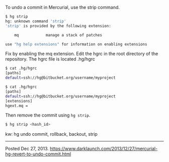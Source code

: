 To undo a commit in Mercurial, use the strip command.

```bash
$ hg strip
hg: unknown command 'strip'
'strip' is provided by the following extension:

    mq            manage a stack of patches

use "hg help extensions" for information on enabling extensions
```

Fix by enabling the mq extension. Edit the hgrc in the root directory of the repository. The hgrc file is located .hg/hgrc

```bash
$ cat .hg/hgrc
[paths]
default=ssh://hg@bitbucket.org/username/myproject

$ cat .hg/hgrc
[paths]
default=ssh://hg@bitbucket.org/username/myproject
[extensions]
hgext.mq =
```

Then remove the commit using `hg strip`.

```bash
$ hg strip <hash_id>
```

kw: hg undo commit, rollback, backout, strip

---


Posted Dec 27, 2013.
https://www.darklaunch.com/2013/12/27/mercurial-hg-revert-to-undo-commit.html